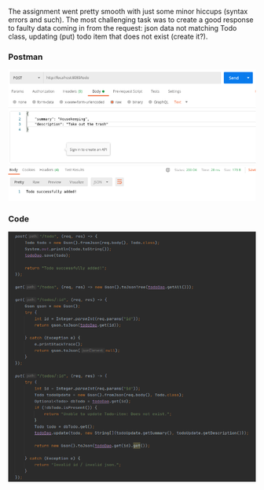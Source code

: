 The assignment went pretty smooth with just some minor hiccups (syntax errors and such). The most challenging task was to create a good response to faulty data coming in from the request: json data not matching Todo class, updating (put) todo item that does not exist (create it?). 


### Postman
![](exp4-post.png)

### Code
![](exp4-code.png)
